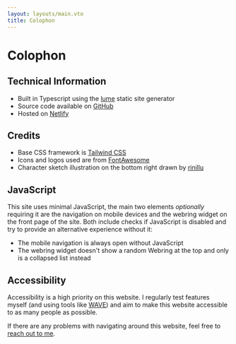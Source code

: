 ```yaml
---
layout: layouts/main.vto
title: Colophon
---
```


# Colophon

## Technical Information

* Built in Typescript using the [lume](https://lume.land) static site generator
* Source code available on [GitHub](https://github.com/pixeldesu/pixelde.su)
* Hosted on [Netlify](https://www.netlify.com/)

## Credits

* Base CSS framework is [Tailwind CSS](https://tailwindcss.com/)
* Icons and logos used are from [FontAwesome](https://fontawesome.com/)
* Character sketch illustration on the bottom right drawn by [rinillu](https://x.com/rinillu)

## JavaScript

This site uses minimal JavaScript, the main two elements _optionally_ requiring it are the navigation on mobile devices 
and the webring widget on the front page of the site. Both include checks if JavaScript is disabled and try
to provide an alternative experience without it:

* The mobile navigation is always open without JavaScript
* The webring widget doesn't show a random Webring at the top and only is a collapsed list instead

## Accessibility

Accessibility is a high priority on this website. I regularly test features myself (and using tools like 
[WAVE](https://wave.webaim.org/)) and aim to make this website accessible to as many people as possible.

If there are any problems with navigating around this website, feel free to [reach out to me](/contact).